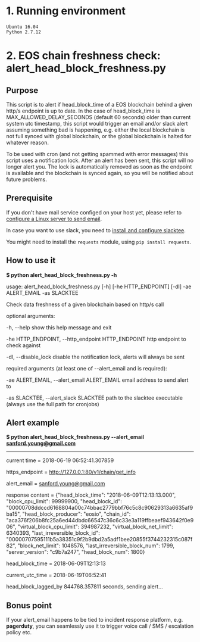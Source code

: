 # 1. Running environment
	Ubuntu 16.04
	Python 2.7.12


# 2. EOS chain freshness check: alert_head_block_freshness.py

## Purpose
This script is to alert if head_block_time of a EOS blockchain behind a given http/s endpoint is up to date. In the case of
head_block_time is MAX_ALLOWED_DELAY_SECONDS (default 60 seconds) older than current system utc timestamp, this script would 
trigger an email and/or slack alert assuming something bad is happening, e.g. either the local blockchain is not full synced 
with global blockchain, or the global blockchain is halted for whatever reason.

To be used with cron (and not getting spammed with error messages) this script uses a notification lock. After an alert has 
been sent, this script will no longer alert you. The lock is automatically removed as soon as the endpoint is available and
the blockchain is synced again, so you will be notified about future problems.

## Prerequisite
If you don't have mail service configed on your host yet, please refer to [configure a Linux server to send email](https://rianjs.net/2013/08/send-email-from-linux-server-using-gmail-and-ubuntu-two-factor-authentication).

In case you want to use slack, you need to [install and configure slacktee](https://github.com/coursehero/slacktee).

You might need to install the `requests` module, using `pip install requests`.

## How to use it
**$ python alert_head_block_freshness.py -h**

usage: alert_head_block_freshness.py [-h] [-he HTTP_ENDPOINT] [-dl] -ae ALERT_EMAIL -as SLACKTEE

Check data freshness of a given blockchain based on http/s call

optional arguments:

  -h, --help            show this help message and exit
  
  
  -he HTTP_ENDPOINT, --http_endpoint HTTP_ENDPOINT
                        http endpoint to check against
                        
  -dl, --disable_lock
                        disable the notification lock, alerts will always be sent


required arguments (at least one of --alert_email and  is required):

  -ae ALERT_EMAIL, --alert_email ALERT_EMAIL
                        email address to send alert to

  -as SLACKTEE, --alert_slack SLACKTEE
                        path to the slacktee executable (always use the full path for cronjobs)


## Alert example
**$ python alert_head_block_freshness.py --alert_email sanford.young@gmail.com**

**********************************
current time =  2018-06-19 06:52:41.307859

https_endpoint = http://127.0.0.1:80/v1/chain/get_info

alert_email = sanford.young@gmail.com


response content = {"head_block_time": "2018-06-09T12:13:13.000", "block_cpu_limit": 99999900, "head_block_id": "00000708ddccd6168804a00c74bbac2779bbf76c5c8c90629313a6635af9ba15", "head_block_producer": "eosio", "chain_id": "aca376f206b8fc25a6ed44dbdc66547c36c6c33e3a119ffbeaef943642f0e906", "virtual_block_cpu_limit": 394987232, "virtual_block_net_limit": 6340393, "last_irreversible_block_id": "00000707595111b5a38351c9f2b9dbd2a5adf1bee20855f3744232315c087f82", "block_net_limit": 1048576, "last_irreversible_block_num": 1799, "server_version": "c9b7a247", "head_block_num": 1800}


head_block_time = 2018-06-09T12:13:13

current_utc_time = 2018-06-19T06:52:41


head_block_lagged_by 844768.357811 seconds, sending alert...


## Bonus point
If your alert_email happens to be tied to incident response platform, e.g. **pagerduty**, you can seamlessly use it to trigger voice call / SMS / escalation policy etc.
